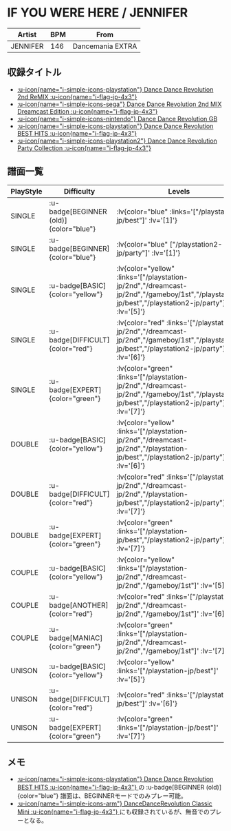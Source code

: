 # IF YOU WERE HERE / JENNIFER

|Artist|BPM|From|
|------|---|----|
|JENNIFER|146|Dancemania EXTRA|

## 収録タイトル

- [ :u-icon{name="i-simple-icons-playstation"} Dance Dance Revolution 2nd ReMIX :u-icon{name="i-flag-jp-4x3"} ](/playstation-jp/2nd)
- [ :u-icon{name="i-simple-icons-sega"} Dance Dance Revolution 2nd MIX Dreamcast Edition :u-icon{name="i-flag-jp-4x3"} ](/dreamcast-jp/2nd)
- [ :u-icon{name="i-simple-icons-nintendo"} Dance Dance Revolution GB](/gameboy/1st)
- [ :u-icon{name="i-simple-icons-playstation"} Dance Dance Revolution BEST HITS :u-icon{name="i-flag-jp-4x3"} ](/playstation-jp/best)
- [ :u-icon{name="i-simple-icons-playstation2"} Dance Dance Revolution Party Collection :u-icon{name="i-flag-jp-4x3"} ](/playstation2-jp/party)

## 譜面一覧

|PlayStyle|Difficulty|Levels|Notes|Movie|
|---------|----------|------|-----|-----|
|SINGLE| :u-badge[BEGINNER (old)]{color="blue"} | :lv{color="blue" :links='["/playstation-jp/best"]' :lv='[1]'} |75/0||
|SINGLE| :u-badge[BEGINNER]{color="blue"} | :lv{color="blue" ["/playstation2-jp/party"]' :lv='[1]'} |73/0||
|SINGLE| :u-badge[BASIC]{color="yellow"} | :lv{color="yellow" :links='["/playstation-jp/2nd","/dreamcast-jp/2nd","/gameboy/1st","/playstation-jp/best","/playstation2-jp/party"]' :lv='[5]'} |150/0||
|SINGLE| :u-badge[DIFFICULT]{color="red"} | :lv{color="red" :links='["/playstation-jp/2nd","/dreamcast-jp/2nd","/gameboy/1st","/playstation-jp/best","/playstation2-jp/party"]' :lv='[6]'} |170/0||
|SINGLE| :u-badge[EXPERT]{color="green"} | :lv{color="green" :links='["/playstation-jp/2nd","/dreamcast-jp/2nd","/gameboy/1st","/playstation-jp/best","/playstation2-jp/party"]' :lv='[7]'} |210/0||
|DOUBLE| :u-badge[BASIC]{color="yellow"} | :lv{color="yellow" :links='["/playstation-jp/2nd","/dreamcast-jp/2nd","/playstation-jp/best","/playstation2-jp/party"]' :lv='[6]'} |150/0||
|DOUBLE| :u-badge[DIFFICULT]{color="red"} | :lv{color="red" :links='["/playstation-jp/2nd","/dreamcast-jp/2nd","/playstation-jp/best","/playstation2-jp/party"]' :lv='[7]'} |187/0||
|DOUBLE| :u-badge[EXPERT]{color="green"} | :lv{color="green" :links='["/playstation-jp/best","/playstation2-jp/party"]' :lv='[7]'} |225/0||
|COUPLE| :u-badge[BASIC]{color="yellow"} | :lv{color="yellow" :links='["/playstation-jp/2nd","/dreamcast-jp/2nd","/gameboy/1st"]' :lv='[5]'} |1P:144/0 2P:142/0||
|COUPLE| :u-badge[ANOTHER]{color="red"} | :lv{color="red" :links='["/playstation-jp/2nd","/dreamcast-jp/2nd","/gameboy/1st"]' :lv='[6]'} |158/0||
|COUPLE| :u-badge[MANIAC]{color="green"} | :lv{color="green" :links='["/playstation-jp/2nd","/dreamcast-jp/2nd","/gameboy/1st"]' :lv='[7]'} |210/0||
|UNISON| :u-badge[BASIC]{color="yellow"} | :lv{color="yellow" :links='["/playstation-jp/best"]' :lv='[5]'} |||
|UNISON| :u-badge[DIFFICULT]{color="red"} | :lv{color="red" :links='["/playstation-jp/best"]' :lv='[6]'} |||
|UNISON| :u-badge[EXPERT]{color="green"} | :lv{color="green" :links='["/playstation-jp/best"]' :lv='[7]'} |||

## メモ

- [ :u-icon{name="i-simple-icons-playstation"} Dance Dance Revolution BEST HITS :u-icon{name="i-flag-jp-4x3"} ](/playstation-jp/best)の :u-badge[BEGINNER (old)]{color="blue"} 譜面は、BEGINNERモードでのみプレー可能。
- [ :u-icon{name="i-simple-icons-arm"} DanceDanceRevolution Classic Mini :u-icon{name="i-flag-jp-4x3"} ](/other/classic-mini)にも収録されているが、無音でのプレーとなる。
